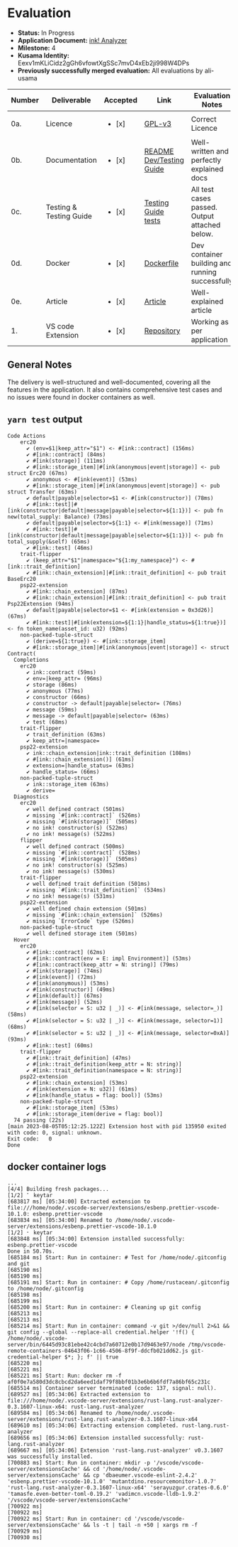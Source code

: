 # Evaluation

- **Status:** In Progress
- **Application Document:** [ink! Analyzer](https://github.com/w3f/Grants-Program/blob/master/applications/ink-analyzer.md) 
- **Milestone:** 4
- **Kusama Identity:** Eexv1mKLiCidz2gGh6vfowtXgSSc7mvD4xEb2ji998W4DPs
- **Previously successfully merged evaluation:** All evaluations by ali-usama

| Number | Deliverable             | Accepted               | Link                                                                                                                                                                              | Evaluation Notes                                |
|--------|-------------------------|------------------------|-----------------------------------------------------------------------------------------------------------------------------------------------------------------------------------|-------------------------------------------------|
| 0a.    | Licence                 | <ul><li>[x] </li></ul> | [GPL-v3](https://github.com/ink-analyzer/ink-vscode/blob/master/LICENSE)                                                                                                          | Correct Licence                                 |
| 0b.    | Documentation           | <ul><li>[x] </li></ul> | [README](https://github.com/ink-analyzer/ink-vscode/blob/master/README.md)<br/>[Dev/Testing Guide](https://github.com/ink-analyzer/ink-vscode/blob/master/DEVELOPMENT.md)         | Well-written and perfectly explained docs       |
| 0c.    | Testing & Testing Guide | <ul><li>[x] </li></ul> | [Testing Guide](https://github.com/ink-analyzer/ink-vscode/blob/master/DEVELOPMENT.md#testing)<br/>[tests](https://github.com/ink-analyzer/ink-vscode/tree/master/src/test/suite) | All test cases passed. Output attached below.   |
| 0d.    | Docker                  | <ul><li>[x] </li></ul> | [Dockerfile](https://github.com/ink-analyzer/ink-vscode/blob/master/.devcontainer/devcontainer.json)                                                                              | Dev container building and running successfully |
| 0e.    | Article                 | <ul><li>[x] </li></ul> | [Article](https://analyze.ink/blog/introducing-ink-analyzer)                                                                                                                      | Well-explained article                          |
| 1.     | VS code Extension       | <ul><li>[x] </li></ul> | [Repository](https://github.com/ink-analyzer/ink-vscode)                                                                                                                          | Working as per application                      |


## General Notes

The delivery is well-structured and well-documented, covering all the features in the application. It also contains comprehensive test cases and no issues were found in docker containers as well.
## `yarn test` output
```commandline
Code Actions
    erc20
      ✔ (env=$1|keep_attr="$1") <- #[ink::contract] (156ms)
      ✔ #[ink::contract] (84ms)
      ✔ #[ink(storage)] (111ms)
      ✔ #[ink::storage_item]|#[ink(anonymous|event|storage)] <- pub struct Erc20 (67ms)
      ✔ anonymous <- #[ink(event)] (53ms)
      ✔ #[ink::storage_item]|#[ink(anonymous|event|storage)] <- pub struct Transfer (63ms)
      ✔ default|payable|selector=$1 <- #[ink(constructor)] (78ms)
      ✔ #[ink::test]|#[ink(constructor|default|message|payable|selector=${1:1})] <- pub fn new(total_supply: Balance) (73ms)
      ✔ default|payable|selector=${1:1} <- #[ink(message)] (71ms)
      ✔ #[ink::test]|#[ink(constructor|default|message|payable|selector=${1:1})] <- pub fn total_supply(&self) (65ms)
      ✔ #[ink::test] (46ms)
    trait-flipper
      ✔ (keep_attr="$1"|namespace="${1:my_namespace}") <- #[ink::trait_definition]
      ✔ #[ink::chain_extension]|#[ink::trait_definition] <- pub trait BaseErc20
    psp22-extension
      ✔ #[ink::chain_extension] (87ms)
      ✔ #[ink::chain_extension]|#[ink::trait_definition] <- pub trait Psp22Extension (94ms)
      ✔ default|payable|selector=$1 <- #[ink(extension = 0x3d26)] (67ms)
      ✔ #[ink::test]|#[ink(extension=${1:1}|handle_status=${1:true})] <- fn token_name(asset_id: u32) (92ms)
    non-packed-tuple-struct
      ✔ (derive=${1:true}) <- #[ink::storage_item]
      ✔ #[ink::storage_item]|#[ink(anonymous|event|storage)] <- struct Contract(
  Completions
    erc20
      ✔ ink::contract (59ms)
      ✔ env=|keep_attr= (96ms)
      ✔ storage (86ms)
      ✔ anonymous (77ms)
      ✔ constructor (66ms)
      ✔ constructor -> default|payable|selector= (76ms)
      ✔ message (59ms)
      ✔ message -> default|payable|selector= (63ms)
      ✔ test (68ms)
    trait-flipper
      ✔ trait_definition (63ms)
      ✔ keep_attr=|namespace=
    psp22-extension
      ✔ ink::chain_extension|ink::trait_definition (108ms)
      ✔ #[ink::chain_extension()] (61ms)
      ✔ extension=|handle_status= (63ms)
      ✔ handle_status= (66ms)
    non-packed-tuple-struct
      ✔ ink::storage_item (63ms)
      ✔ derive=
  Diagnostics
    erc20
      ✔ well defined contract (501ms)
      ✔ missing `#[ink::contract]` (526ms)
      ✔ missing `#[ink(storage)]` (505ms)
      ✔ no ink! constructor(s) (522ms)
      ✔ no ink! message(s) (522ms)
    flipper
      ✔ well defined contract (500ms)
      ✔ missing `#[ink::contract]` (528ms)
      ✔ missing `#[ink(storage)]` (505ms)
      ✔ no ink! constructor(s) (525ms)
      ✔ no ink! message(s) (530ms)
    trait-flipper
      ✔ well defined trait definition (501ms)
      ✔ missing `#[ink::trait_definition]` (534ms)
      ✔ no ink! message(s) (531ms)
    psp22-extension
      ✔ well defined chain extension (501ms)
      ✔ missing `#[ink::chain_extension]` (526ms)
      ✔ missing `ErrorCode` type (526ms)
    non-packed-tuple-struct
      ✔ well defined storage item (501ms)
  Hover
    erc20
      ✔ #[ink::contract] (62ms)
      ✔ #[ink::contract(env = E: impl Environment)] (53ms)
      ✔ #[ink::contract(keep_attr = N: string)] (79ms)
      ✔ #[ink(storage)] (74ms)
      ✔ #[ink(event)] (72ms)
      ✔ #[ink(anonymous)] (53ms)
      ✔ #[ink(constructor)] (49ms)
      ✔ #[ink(default)] (67ms)
      ✔ #[ink(message)] (52ms)
      ✔ #[ink(selector = S: u32 | _)] <- #[ink(message, selector=_)] (58ms)
      ✔ #[ink(selector = S: u32 | _)] <- #[ink(message, selector=1)] (68ms)
      ✔ #[ink(selector = S: u32 | _)] <- #[ink(message, selector=0xA)] (93ms)
      ✔ #[ink::test] (60ms)
    trait-flipper
      ✔ #[ink::trait_definition] (47ms)
      ✔ #[ink::trait_definition(keep_attr = N: string)]
      ✔ #[ink::trait_definition(namespace = N: string)]
    psp22-extension
      ✔ #[ink::chain_extension] (53ms)
      ✔ #[ink(extension = N: u32)] (61ms)
      ✔ #[ink(handle_status = flag: bool)] (53ms)
    non-packed-tuple-struct
      ✔ #[ink::storage_item] (53ms)
      ✔ #[ink::storage_item(derive = flag: bool)]
  74 passing (22s)
[main 2023-08-05T05:12:25.122Z] Extension host with pid 135950 exited with code: 0, signal: unknown.
Exit code:   0
Done
```

## docker container logs
```commandline
...
[4/4] Building fresh packages...
[1/2] ⠁ keytar
[683817 ms] [05:34:00] Extracted extension to file:///home/node/.vscode-server/extensions/esbenp.prettier-vscode-10.1.0: esbenp.prettier-vscode
[683834 ms] [05:34:00] Renamed to /home/node/.vscode-server/extensions/esbenp.prettier-vscode-10.1.0
[1/2] ⠂ keytar
[683848 ms] [05:34:00] Extension installed successfully: esbenp.prettier-vscode
Done in 50.70s.
[685184 ms] Start: Run in container: # Test for /home/node/.gitconfig and git
[685190 ms] 
[685190 ms] 
[685191 ms] Start: Run in container: # Copy /home/rustacean/.gitconfig to /home/node/.gitconfig
[685198 ms] 
[685199 ms] 
[685200 ms] Start: Run in container: # Cleaning up git config
[685213 ms] 
[685213 ms] 
[685214 ms] Start: Run in container: command -v git >/dev/null 2>&1 && git config --global --replace-all credential.helper '!f() { /home/node/.vscode-server/bin/6445d93c81ebe42c4cbd7a60712e0b17d9463e97/node /tmp/vscode-remote-containers-04643f06-1c66-4506-8f9f-ddcfb021dd62.js git-credential-helper $*; }; f' || true
[685220 ms] 
[685221 ms] 
[685221 ms] Start: Run: docker rm -f af0f0e7a580d3dc8cbcd2da6eed1daf79f8bbf01b3e6b6b6fdf7a86bf65c231c
[685514 ms] Container server terminated (code: 137, signal: null).
[689527 ms] [05:34:06] Extracted extension to file:///home/node/.vscode-server/extensions/rust-lang.rust-analyzer-0.3.1607-linux-x64: rust-lang.rust-analyzer
[689584 ms] [05:34:06] Renamed to /home/node/.vscode-server/extensions/rust-lang.rust-analyzer-0.3.1607-linux-x64
[689610 ms] [05:34:06] Extracting extension completed. rust-lang.rust-analyzer
[689656 ms] [05:34:06] Extension installed successfully: rust-lang.rust-analyzer
[689667 ms] [05:34:06] Extension 'rust-lang.rust-analyzer' v0.3.1607 was successfully installed.
[700883 ms] Start: Run in container: mkdir -p '/vscode/vscode-server/extensionsCache' && cd '/home/node/.vscode-server/extensionsCache' && cp 'dbaeumer.vscode-eslint-2.4.2' 'esbenp.prettier-vscode-10.1.0' 'mutantdino.resourcemonitor-1.0.7' 'rust-lang.rust-analyzer-0.3.1607-linux-x64' 'serayuzgur.crates-0.6.0' 'tamasfe.even-better-toml-0.19.2' 'vadimcn.vscode-lldb-1.9.2' '/vscode/vscode-server/extensionsCache'
[700922 ms] 
[700922 ms] 
[700922 ms] Start: Run in container: cd '/vscode/vscode-server/extensionsCache' && ls -t | tail -n +50 | xargs rm -f
[700929 ms] 
[700930 ms] 
```